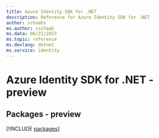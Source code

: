 ```yaml
---
title: Azure Identity SDK for .NET
description: Reference for Azure Identity SDK for .NET
author: schaabs
ms.author: sschaab
ms.data: 08/21/2023
ms.topic: reference
ms.devlang: dotnet
ms.service: identity
---
```

# Azure Identity SDK for .NET - preview
## Packages - preview
[!INCLUDE [packages](identity-index.md)]